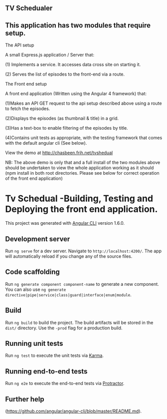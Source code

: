 
## TV Schedualer


## This application has two modules that require setup.

The API setup

A small Express.js application / Server that:

(1) Implements a service. It accesses data cross site on starting it.

(2) Serves the list of episodes to the front-end via a route.

The Front end setup

A front end application (Written using the Angular 4 framework) that:

(1)Makes an API GET request to the api setup described above using a route to fetch the episodes.

(2)Displays the episodes (as thumbnail & title) in a grid.

(3)Has a text-box to enable filtering of the episodes by title.

(4)Contains unit tests as appropriate, with the testing framework that comes with the default angular cli (See below).

View the demo at http://chasbeen.frih.net/tvshedual

NB: The above demo is only that and a full install of the two modules above should be undertaken to view the whole application working as it should (npm install in both root directories. Please see below for correct operation of the front end application)

# Tv Schedual -Building, Testing and Deploying the front end application.

This project was generated with [Angular CLI](https://github.com/angular/angular-cli) version 1.6.0.

## Development server

Run `ng serve` for a dev server. Navigate to `http://localhost:4200/`. The app will automatically reload if you change any of the source files.

## Code scaffolding

Run `ng generate component component-name` to generate a new component. You can also use `ng generate directive|pipe|service|class|guard|interface|enum|module`.

## Build

Run `ng build` to build the project. The build artifacts will be stored in the `dist/` directory. Use the `-prod` flag for a production build.

## Running unit tests

Run `ng test` to execute the unit tests via [Karma](https://karma-runner.github.io).

## Running end-to-end tests

Run `ng e2e` to execute the end-to-end tests via [Protractor](http://www.protractortest.org/).

## Further help

(https://github.com/angular/angular-cli/blob/master/README.md).
